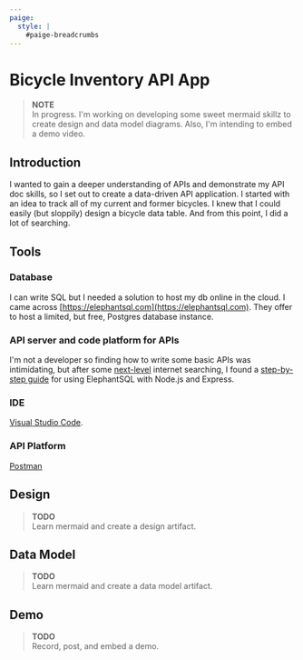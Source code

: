 ```yaml
---
paige:
  style: |
    #paige-breadcrumbs
---
```

# Bicycle Inventory API App
> **NOTE**  
> In progress. I'm working on developing some sweet mermaid skillz to create design and data model diagrams. Also, I'm intending to embed a demo video.

## Introduction

I wanted to gain a deeper understanding of APIs and demonstrate my API doc skills, so I set out to create a data-driven API application. I started with an idea to track all of my current and former bicycles. I knew that I could easily (but sloppily) design a bicycle data table. And from this point, I did a lot of searching.

## Tools
### Database
I can write SQL but I needed a solution to host my db online in the cloud. I came across [https://elephantsql.com](https://elephantsql.com). They offer to host a limited, but free, Postgres database instance.

### API server and code platform for APIs
I'm not a developer so finding how to write some basic APIs was intimidating, but after some [next-level](../../resume/#syracuse-university-) internet searching, I found a [step-by-step guide](https://dev.to/fredabod/a-step-by-step-guide-to-using-elephantsql-with-nodejs-and-express-2e9f) for using ElephantSQL with Node.js and Express. 

### IDE
[Visual Studio Code](https://code.visualstudio.com).

### API Platform
[Postman](https://www.postman.com)

## Design
> **TODO**  
> Learn mermaid and create a design artifact.

## Data Model
> **TODO**  
> Learn mermaid and create a data model artifact.

## Demo
> **TODO**  
> Record, post, and embed a demo.
